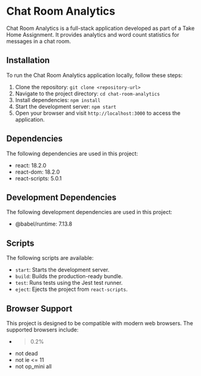 # Chat Room Analytics

Chat Room Analytics is a full-stack application developed as part of a Take Home Assignment. It provides analytics and word count statistics for messages in a chat room.

## Installation

To run the Chat Room Analytics application locally, follow these steps:

1. Clone the repository: `git clone <repository-url>`
2. Navigate to the project directory: `cd chat-room-analytics`
3. Install dependencies: `npm install`
4. Start the development server: `npm start`
5. Open your browser and visit `http://localhost:3000` to access the application.

## Dependencies

The following dependencies are used in this project:

- react: 18.2.0
- react-dom: 18.2.0
- react-scripts: 5.0.1

## Development Dependencies

The following development dependencies are used in this project:

- @babel/runtime: 7.13.8

## Scripts

The following scripts are available:

- `start`: Starts the development server.
- `build`: Builds the production-ready bundle.
- `test`: Runs tests using the Jest test runner.
- `eject`: Ejects the project from `react-scripts`.

## Browser Support

This project is designed to be compatible with modern web browsers. The supported browsers include:

- > 0.2%
- not dead
- not ie <= 11
- not op_mini all
